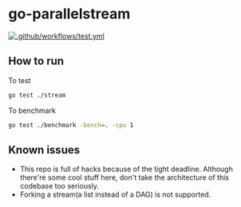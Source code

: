# go-parallelstream

[![.github/workflows/test.yml](https://github.com/tjhu/go-parallelstream/actions/workflows/test.yml/badge.svg)](https://github.com/tjhu/go-parallelstream/actions/workflows/test.yml)

## How to run

To test

```bash
go test ./stream
```

To benchmark

```bash
go test ./benchmark -bench=. -cpu 1 
```

## Known issues

* This repo is full of hacks because of the tight deadline. Although there're some cool stuff here, don't take the architecture of this codebase too seriously.
* Forking a stream(a list instead of a DAG) is not supported.
